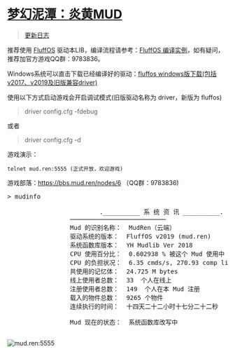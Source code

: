 # [梦幻泥潭：炎黄MUD](https://mud.ren)

> [更新日志](https://github.com/oiuv/mud/blob/master/CHANGELOG.md)

推荐使用 [FluffOS](https://github.com/fluffos/fluffos) 驱动本LIB，编译流程请参考：[FluffOS 编译实例](https://bbs.mud.ren/threads/2)，如有疑问，推荐加官方游戏QQ群：9783836。

Windows系统可以直击下载已经编译好的驱动：[fluffos windows版下载(包括v2017、v2019及旧版兼容driver)](https://bbs.mud.ren/threads/4)

使用以下方式启动游戏会开启调试模式(旧版驱动名称为 driver，新版为 fluffos)

> driver config.cfg -fdebug

或者

> driver config.cfg -d

游戏演示：

    telnet mud.ren:5555 (正式开放，欢迎游戏)

游戏部落：https://bbs.mud.ren/nodes/6 （QQ群：9783836)

<pre>
> mudinfo

                         .__________ 系 统 资 讯 __________.
                 ──────────────────────────
                 Mud 的识别名称：  MudRen（云端）
                 驱动系统的版本：  FluffOS v2019 (mud.ren)
                 系统函数库版本：  YH Mudlib Ver 2018
                 CPU 使用百分比：  0.602938 % 被这个 Mud 使用中
                 CPU 的负担状况：  6.35 cmds/s, 270.93 comp lines/s
                 共使用的记忆体：  24.725 M bytes
                 线上使用者总数：  33  个人在线上
                 注册使用者总数：  149  个人在本 Mud 注册
                 载入的物件总数：  9265 个物件
                 连续执行的时间：  十四天二十二小时十七分二十二秒

                 Mud 现在的状态：  系统函数库改写中

</pre>
<img src="https://app.oiuv.cn/storage/screen/15413245501980.png" alt="mud.ren:5555">
